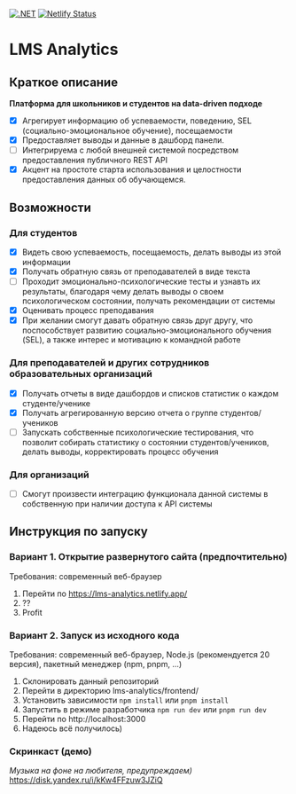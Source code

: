 [![.NET](https://github.com/TeamHSE/lms-analytics/actions/workflows/dotnet.yml/badge.svg)](https://github.com/TeamHSE/lms-analytics/actions/workflows/dotnet.yml)
[![Netlify Status](https://api.netlify.com/api/v1/badges/5fccdb9a-c6dd-479c-9d92-d6d87706588d/deploy-status)](https://app.netlify.com/sites/lms-analytics/deploys)
# LMS Analytics
## Краткое описание
**Платформа для школьников и студентов на data-driven
подходе**
- [x] Агрегирует информацию об успеваемости, поведению, SEL (социально-эмоциональное обучение), посещаемости
- [x] Предоставляет выводы и данные в дашборд панели.
- [ ] Интегрируема с любой внешней системой посредством предоставления публичного REST API
- [x] Акцент на простоте старта использования и целостности предоставления данных об обучающемся.

## Возможности
### Для студентов
- [x]  Видеть свою успеваемость, посещаемость, делать выводы из этой информации
- [x]  Получать обратную связь от преподавателей в виде текста
- [ ]  Проходит эмоционально-психологические тесты и узнавть их результаты, благодаря чему делать выводы о своем психологическом состоянии, получать рекомендации от системы
- [x]  Оценивать процесс преподавания
- [x]  При желании смогут давать обратную связь друг другу, что поспособствует развитию социально-эмоционального обучения (SEL), а также интерес и мотивацию к командной работе
### Для преподавателей и других сотрудников образовательных организаций
- [x]  Получать отчеты в виде дашбордов и списков статистик о каждом студенте/ученике
- [x]  Получать агрегированную версию отчета о группе студентов/учеников
- [ ]  Запускать собственные психологические тестирования, что позволит собирать статистику о состоянии студентов/учеников, делать выводы, корректировать процесс обучения
### Для организаций
- [ ]  Смогут произвести интеграцию функционала данной системы в собственную при наличии доступа к API системы

## Инструкция по запуску
### Вариант 1. Открытие развернутого сайта (предпочтительно)
Требования: современный веб-браузер
1. Перейти по https://lms-analytics.netlify.app/
2. ??
3. Profit

### Вариант 2. Запуск из исходного кода
Требования: современный веб-браузер, Node.js (рекомендуется 20 версия), пакетный менеджер (npm, pnpm, ...)
1. Склонировать данный репозиторий
2. Перейти в директорию lms-analytics/frontend/
3. Установить зависимости `npm install` или `pnpm install`
4. Запустить в режиме разработчика `npm run dev` или `pnpm run dev`
5. Перейти по http://localhost:3000
7. Надеюсь всё получилось)

### Скринкаст (демо)
_Музыка на фоне на любителя, предупреждаем)_
https://disk.yandex.ru/i/kKw4FFzuw3JZiQ
